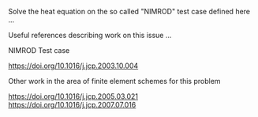 Solve the heat equation on the so called "NIMROD" test case defined here ...

Useful references describing work on this issue ...

NIMROD Test case

https://doi.org/10.1016/j.jcp.2003.10.004

Other work in the area of finite element schemes for this problem 

https://doi.org/10.1016/j.jcp.2005.03.021
https://doi.org/10.1016/j.jcp.2007.07.016

